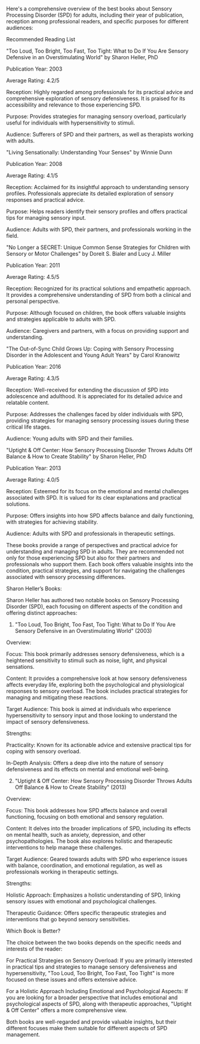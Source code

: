 Here's a comprehensive overview of the best books about Sensory Processing Disorder (SPD) for adults, including their year of publication, reception among professional readers, and specific purposes for different audiences:

Recommended Reading List





"Too Loud, Too Bright, Too Fast, Too Tight: What to Do If You Are Sensory Defensive in an Overstimulating World" by Sharon Heller, PhD





Publication Year: 2003



Average Rating: 4.2/5



Reception: Highly regarded among professionals for its practical advice and comprehensive exploration of sensory defensiveness. It is praised for its accessibility and relevance to those experiencing SPD.



Purpose: Provides strategies for managing sensory overload, particularly useful for individuals with hypersensitivity to stimuli.



Audience: Sufferers of SPD and their partners, as well as therapists working with adults.



"Living Sensationally: Understanding Your Senses" by Winnie Dunn





Publication Year: 2008



Average Rating: 4.1/5



Reception: Acclaimed for its insightful approach to understanding sensory profiles. Professionals appreciate its detailed exploration of sensory responses and practical advice.



Purpose: Helps readers identify their sensory profiles and offers practical tips for managing sensory input.



Audience: Adults with SPD, their partners, and professionals working in the field.



"No Longer a SECRET: Unique Common Sense Strategies for Children with Sensory or Motor Challenges" by Doreit S. Bialer and Lucy J. Miller





Publication Year: 2011



Average Rating: 4.5/5



Reception: Recognized for its practical solutions and empathetic approach. It provides a comprehensive understanding of SPD from both a clinical and personal perspective.



Purpose: Although focused on children, the book offers valuable insights and strategies applicable to adults with SPD.



Audience: Caregivers and partners, with a focus on providing support and understanding.



"The Out-of-Sync Child Grows Up: Coping with Sensory Processing Disorder in the Adolescent and Young Adult Years" by Carol Kranowitz





Publication Year: 2016



Average Rating: 4.3/5



Reception: Well-received for extending the discussion of SPD into adolescence and adulthood. It is appreciated for its detailed advice and relatable content.



Purpose: Addresses the challenges faced by older individuals with SPD, providing strategies for managing sensory processing issues during these critical life stages.



Audience: Young adults with SPD and their families.



"Uptight & Off Center: How Sensory Processing Disorder Throws Adults Off Balance & How to Create Stability" by Sharon Heller, PhD





Publication Year: 2013



Average Rating: 4.0/5



Reception: Esteemed for its focus on the emotional and mental challenges associated with SPD. It is valued for its clear explanations and practical solutions.



Purpose: Offers insights into how SPD affects balance and daily functioning, with strategies for achieving stability.



Audience: Adults with SPD and professionals in therapeutic settings.

These books provide a range of perspectives and practical advice for understanding and managing SPD in adults. They are recommended not only for those experiencing SPD but also for their partners and professionals who support them. Each book offers valuable insights into the condition, practical strategies, and support for navigating the challenges associated with sensory processing differences.

Sharon Heller’s Books:

Sharon Heller has authored two notable books on Sensory Processing Disorder (SPD), each focusing on different aspects of the condition and offering distinct approaches:

1. "Too Loud, Too Bright, Too Fast, Too Tight: What to Do If You Are Sensory Defensive in an Overstimulating World" (2003)

Overview:





Focus: This book primarily addresses sensory defensiveness, which is a heightened sensitivity to stimuli such as noise, light, and physical sensations.



Content: It provides a comprehensive look at how sensory defensiveness affects everyday life, exploring both the psychological and physiological responses to sensory overload. The book includes practical strategies for managing and mitigating these reactions.



Target Audience: This book is aimed at individuals who experience hypersensitivity to sensory input and those looking to understand the impact of sensory defensiveness.

Strengths:





Practicality: Known for its actionable advice and extensive practical tips for coping with sensory overload.



In-Depth Analysis: Offers a deep dive into the nature of sensory defensiveness and its effects on mental and emotional well-being.

2. "Uptight & Off Center: How Sensory Processing Disorder Throws Adults Off Balance & How to Create Stability" (2013)

Overview:





Focus: This book addresses how SPD affects balance and overall functioning, focusing on both emotional and sensory regulation.



Content: It delves into the broader implications of SPD, including its effects on mental health, such as anxiety, depression, and other psychopathologies. The book also explores holistic and therapeutic interventions to help manage these challenges.



Target Audience: Geared towards adults with SPD who experience issues with balance, coordination, and emotional regulation, as well as professionals working in therapeutic settings.

Strengths:





Holistic Approach: Emphasizes a holistic understanding of SPD, linking sensory issues with emotional and psychological challenges.



Therapeutic Guidance: Offers specific therapeutic strategies and interventions that go beyond sensory sensitivities.

Which Book is Better?

The choice between the two books depends on the specific needs and interests of the reader:





For Practical Strategies on Sensory Overload: If you are primarily interested in practical tips and strategies to manage sensory defensiveness and hypersensitivity, "Too Loud, Too Bright, Too Fast, Too Tight" is more focused on these issues and offers extensive advice.



For a Holistic Approach Including Emotional and Psychological Aspects: If you are looking for a broader perspective that includes emotional and psychological aspects of SPD, along with therapeutic approaches, "Uptight & Off Center" offers a more comprehensive view.

Both books are well-regarded and provide valuable insights, but their different focuses make them suitable for different aspects of SPD management.